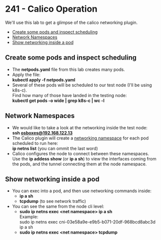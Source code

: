 # 241 - Calico Operation

We'll use this lab to get a glimpse of the calico networking plugin.

- [Create some pods and inspect scheduling](#Create-some-pods-and-inspect-scheduling)
- [Network Namespaces](#Network-Namespaces)
- [Show networking inside a pod](#Show-networking-inside-a-pod)


## Create some pods and inspect scheduling

- The **netpods.yaml** file from this lab creates many pods.
- Apply the file:  
**kubectl apply -f netpods.yaml**
- Several of these pods will be scheduled to our test node (I'll be using k8s-c).  
Find how many of those have landed in the testing node:  
**kubectl get pods -o wide | grep k8s-c | wc -l**

## Network Namespaces

- We would like to take a look at the networking inside the test node:  
**ssh osboxes@192.168.122.13**
- The Calico plugin will create a [networking namespace](https://man7.org/linux/man-pages/man8/ip-netns.8.html) for each pod scheduled to run here:  
**ip netns list**  (you can ommit the last word)
- Calico configures the node to connect between these namespaces.  
Use the **ip addess show** (or **ip a sh**) to view the interfaces coming from the pods, and the tunnel connecting them at the node namespace.

## Show networking inside a pod

- You can exec into a pod, and then use networking commands inside:
  - **ip a sh**
  - **tcpdump**  (to see network traffic)
- You can see the same from the node cli level:
  - **sudo ip netns exec \<net namespace\>  ip a sh**  
  Example:  
sudo ip netns exec cni-03e58a9e-e9b5-b071-20df-968bcd8abc3d  ip a sh
  - **sudo ip netns exec \<net namespace\>  tcpdump**  